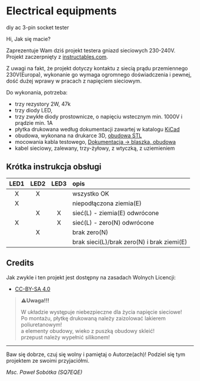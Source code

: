 # Electrical equipments
diy ac 3-pin socket tester

Hi, Jak się macie?

Zaprezentuje Wam dziś projekt testera gniazd sieciowych 230-240V. Projekt zaczerpnięty z [instructables.com](https://www.instructables.com/id/DIY-AC-3-Pin-Socket-Tester/ "Instructables.com").

Z uwagi na fakt, że projekt dotyczy kontaktu z siecią prądu przemiennego 230V(Europa), wykonanie go wymaga ogromnego doświadczenia i pewnej, dość dużej wprawy w pracach z napięciem sieciowym.

Do wykonania, potrzeba:
- trzy rezystory 2W, 47k
- trzy diody LED,
- trzy zwykłe diody prostownicze, o napięciu wstecznym min. 1000V i prądzie min. 1A
- płytka drukowana według dokumentacji zawartej w katalogu [KiCad](/KiCad "Dokumentacja")
- obudowa, wykonana na drukarce 3D, [obudowa STL](/3dhousing "3Dhousing")
- mocowania kabla testowego, [Dokumentacja -> blaszka, obudowa](/mechanical "mechanical")
- kabel sieciowy, zalewany, trzy-żyłowy, z wtyczką, z uziemieniem

## Krótka instrukcja obsługi

| LED1 |LED2 | LED3 | opis |
| :---: | :---: | :---: | :--- | 
| X | X | | wszystko OK |
| X | | | niepodłączona ziemia(E) |
| | X | X | sieć(L) - ziemia(E) odwrócone |
| X | | X | sieć(L) - zero(N) odwrócone |
| | X | | brak zero(N) |
| | | | brak sieci(L)/brak zero(N) i brak ziemi(E) | 
  

## Credits

Jak zwykle i ten projekt jest dostępny na zasadach Wolnych Licencji:
- [CC-BY-SA 4.0](https://creativecommons.org/licenses/by-sa/4.0/ "license")

>:warning:**Uwaga!!!**  
>
>W układzie występuje niebezpieczne dla życia napięcie sieciowe!  
>Po montażu, płytkę drukowaną należy zaizolować lakierem poliuretanowym!  
>a elementy obudowy, wieko z puszką obudowy skleić!  
>przepust należy wypełnić silikonem!  

- - - 

Baw się dobrze, czuj się wolny i pamiętaj o Autorze(ach)! Podziel się tym projektem ze swoimi przyjaciółmi.

_Msc. Paweł Sobótka (SQ7EQE)_ 

